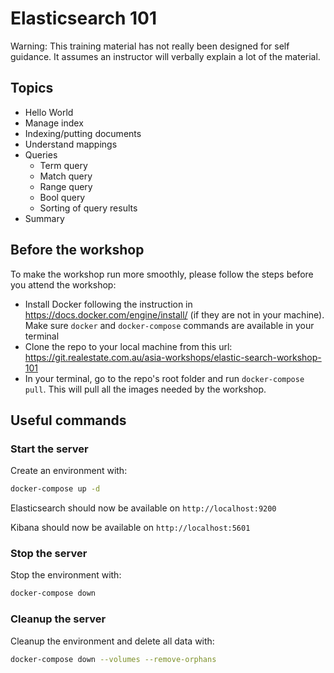 # Elasticsearch 101

Warning:
This training material has not really been designed for self guidance.
It assumes an instructor will verbally explain a lot of the material.

## Topics

- Hello World
- Manage index
- Indexing/putting documents 
- Understand mappings
- Queries
    - Term query
    - Match query
    - Range query
    - Bool query
    - Sorting of query results
- Summary

## Before the workshop

To make the workshop run more smoothly, please follow the steps before you attend the workshop:
* Install Docker following the instruction in https://docs.docker.com/engine/install/ (if they are not in your machine). Make sure `docker` and `docker-compose` commands are available in your terminal
* Clone the repo to your local machine from this url: https://git.realestate.com.au/asia-workshops/elastic-search-workshop-101
* In your terminal, go to the repo's root folder and run `docker-compose pull`. This will pull all the images needed by the workshop.

## Useful commands
### Start the server
Create an environment with:
```bash
docker-compose up -d
```

Elasticsearch should now be available on `http://localhost:9200`

Kibana should now be available on `http://localhost:5601`


### Stop the server
Stop the environment with:
```bash
docker-compose down
```

### Cleanup the server
Cleanup the environment and delete all data with:
```bash
docker-compose down --volumes --remove-orphans
```

